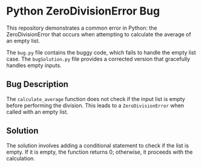 # Python ZeroDivisionError Bug

This repository demonstrates a common error in Python: the ZeroDivisionError that occurs when attempting to calculate the average of an empty list.

The `bug.py` file contains the buggy code, which fails to handle the empty list case. The `bugSolution.py` file provides a corrected version that gracefully handles empty inputs.

## Bug Description

The `calculate_average` function does not check if the input list is empty before performing the division. This leads to a `ZeroDivisionError` when called with an empty list.

## Solution

The solution involves adding a conditional statement to check if the list is empty. If it is empty, the function returns 0; otherwise, it proceeds with the calculation.